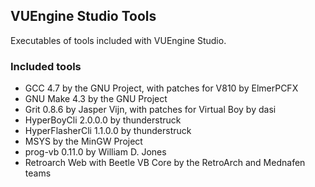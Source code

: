 ## VUEngine Studio Tools

Executables of tools included with VUEngine Studio.

### Included tools

- GCC 4.7 by the GNU Project, with patches for V810 by ElmerPCFX
- GNU Make 4.3 by the GNU Project
- Grit 0.8.6 by Jasper Vijn, with patches for Virtual Boy by dasi
- HyperBoyCli 2.0.0.0 by thunderstruck
- HyperFlasherCli 1.1.0.0 by thunderstruck
- MSYS by the MinGW Project
- prog-vb 0.11.0 by William D. Jones
- Retroarch Web with Beetle VB Core by the RetroArch and Mednafen teams

